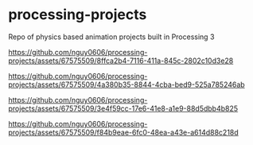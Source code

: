 # processing-projects
Repo of physics based animation projects built in Processing 3


https://github.com/nguy0606/processing-projects/assets/67575509/8ffca2b4-7116-411a-845c-2802c10d3e28



https://github.com/nguy0606/processing-projects/assets/67575509/4a380b35-8844-4cba-bed9-525a785246ab



https://github.com/nguy0606/processing-projects/assets/67575509/3e4f59cc-17e6-41e8-a1e9-88d5dbb4b825



https://github.com/nguy0606/processing-projects/assets/67575509/f84b9eae-6fc0-48ea-a43e-a614d88c218d

